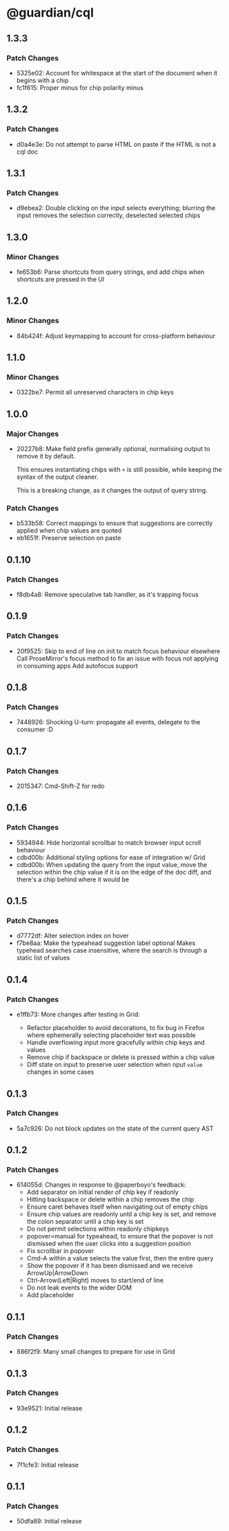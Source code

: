 # @guardian/cql

## 1.3.3

### Patch Changes

- 5325e02: Account for whitespace at the start of the document when it begins with a chip
- fc1f615: Proper minus for chip polarity minus

## 1.3.2

### Patch Changes

- d0a4e3e: Do not attempt to parse HTML on paste if the HTML is not a cql doc

## 1.3.1

### Patch Changes

- d9ebea2: Double clicking on the input selects everything; blurring the input removes the selection correctly, deselected selected chips

## 1.3.0

### Minor Changes

- fe653b6: Parse shortcuts from query strings, and add chips when shortcuts are pressed in the UI

## 1.2.0

### Minor Changes

- 84b424f: Adjust keymapping to account for cross-platform behaviour

## 1.1.0

### Minor Changes

- 0322be7: Permit all unreserved characters in chip keys

## 1.0.0

### Major Changes

- 20227b8: Make field prefix generally optional, normalising output to remove it by default.

  This ensures instantiating chips with `+` is still possible, while keeping the syntax of the output cleaner.

  This is a breaking change, as it changes the output of query string.

### Patch Changes

- b533b58: Correct mappings to ensure that suggestions are correctly applied when chip values are quoted
- eb1651f: Preserve selection on paste

## 0.1.10

### Patch Changes

- f8db4a8: Remove speculative tab handler, as it's trapping focus

## 0.1.9

### Patch Changes

- 20f9525: Skip to end of line on init to match focus behaviour elsewhere
  Call ProseMirror's focus method to fix an issue with focus not applying in consuming apps
  Add autofocus support

## 0.1.8

### Patch Changes

- 7448926: Shocking U-turn: propagate all events, delegate to the consumer :D

## 0.1.7

### Patch Changes

- 2015347: Cmd-Shift-Z for redo

## 0.1.6

### Patch Changes

- 5934944: Hide horizontal scrollbar to match browser input scroll behaviour
- cdbd00b: Additional styling options for ease of integration w/ Grid
- cdbd00b: When updating the query from the input value, move the selection within the chip value if it is on the edge of the doc diff, and there's a chip behind where it would be

## 0.1.5

### Patch Changes

- d7772df: Alter selection index on hover
- f7be8aa: Make the typeahead suggestion label optional
  Makes typehead searches case insensitive, where the search is through a static list of values

## 0.1.4

### Patch Changes

- e1ffb73: More changes after testing in Grid:

  - Refactor placeholder to avoid decorations, to fix bug in Firefox where ephemerally selecting placeholder text was possible
  - Handle overflowing input more gracefully within chip keys and values
  - Remove chip if backspace or delete is pressed within a chip value
  - Diff state on input to preserve user selection when nput `value` changes in some cases

## 0.1.3

### Patch Changes

- 5a7c926: Do not block updates on the state of the current query AST

## 0.1.2

### Patch Changes

- 614055d: Changes in response to @paperboyo's feedback:
  - Add separator on initial render of chip key if readonly
  - Hitting backspace or delete within a chip removes the chip
  - Ensure caret behaves itself when navigating out of empty chips
  - Ensure chip values are readonly until a chip key is set, and remove the colon separator until a chip key is set
  - Do not permit selections within readonly chipkeys
  - popover=manual for typeahead, to ensure that the popover is not dismissed when
    the user clicks into a suggestion position
  - Fix scrollbar in popover
  - Cmd-A within a value selects the value first, then the entire query
  - Show the popover if it has been dismissed and we receive ArrowUp|ArrowDown
  - Ctrl-Arrow(Left|Right) moves to start/end of line
  - Do not leak events to the wider DOM
  - Add placeholder

## 0.1.1

### Patch Changes

- 886f2f9: Many small changes to prepare for use in Grid

## 0.1.3

### Patch Changes

- 93e9521: Initial release

## 0.1.2

### Patch Changes

- 7f1cfe3: Initial release

## 0.1.1

### Patch Changes

- 50dfa89: Initial release
